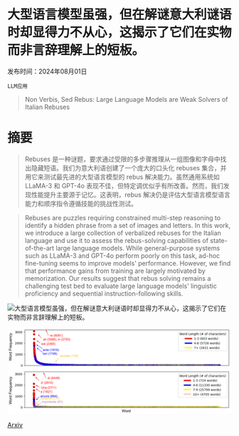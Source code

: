 # 大型语言模型虽强，但在解谜意大利谜语时却显得力不从心，这揭示了它们在实物而非言辞理解上的短板。

发布时间：2024年08月01日

`LLM应用`

> Non Verbis, Sed Rebus: Large Language Models are Weak Solvers of Italian Rebuses

# 摘要

> Rebuses 是一种谜题，要求通过受限的多步骤推理从一组图像和字母中找出隐藏短语。我们为意大利语创建了一个庞大的口头化 rebuses 集合，并用它来测试最先进的大型语言模型的 rebus 解决能力。虽然通用系统如 LLaMA-3 和 GPT-4o 表现不佳，但特定调优似乎有所改善。然而，我们发现性能提升主要源于记忆。这表明，rebus 解决仍是评估大型语言模型语言能力和顺序指令遵循技能的挑战性测试。

> Rebuses are puzzles requiring constrained multi-step reasoning to identify a hidden phrase from a set of images and letters. In this work, we introduce a large collection of verbalized rebuses for the Italian language and use it to assess the rebus-solving capabilities of state-of-the-art large language models. While general-purpose systems such as LLaMA-3 and GPT-4o perform poorly on this task, ad-hoc fine-tuning seems to improve models' performance. However, we find that performance gains from training are largely motivated by memorization. Our results suggest that rebus solving remains a challenging test bed to evaluate large language models' linguistic proficiency and sequential instruction-following skills.

![大型语言模型虽强，但在解谜意大利谜语时却显得力不从心，这揭示了它们在实物而非言辞理解上的短板。](../../../paper_images/2408.00584/x1.png)

![大型语言模型虽强，但在解谜意大利谜语时却显得力不从心，这揭示了它们在实物而非言辞理解上的短板。](../../../paper_images/2408.00584/x2.png)

[Arxiv](https://arxiv.org/abs/2408.00584)